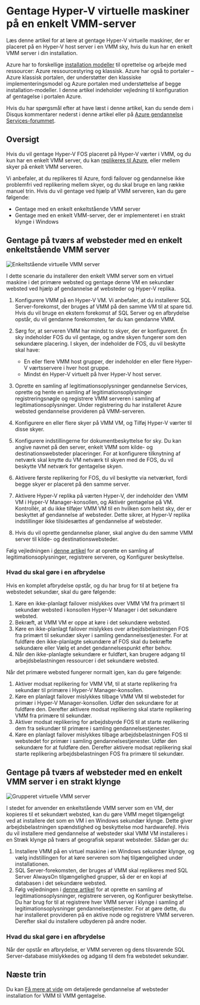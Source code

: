 
<properties
    pageTitle="Azure gendannelse af websteder: Kontraprøverne Hyper-V virtuelle maskiner på en enkelt VMM server | Microsoft Azure"
    description="I denne artikel beskrives, hvordan du overfører Hyper-V virtuelle maskiner, hvis du kun har en enkelt VMM-server."
    services="site-recovery"
    documentationCenter=""
    authors="rayne-wiselman"
    manager="jwhit"
    editor=""/>

<tags
    ms.service="site-recovery"
    ms.devlang="na"
    ms.topic="article"
    ms.tgt_pltfrm="na"
    ms.workload="backup-recovery"
    ms.date="08/24/2016"
    ms.author="raynew"/>

#  <a name="replicate-hyper-v-virtual-machines-on-a-single-vmm-server"></a>Gentage Hyper-V virtuelle maskiner på en enkelt VMM-server

Læs denne artikel for at lære at gentage Hyper-V virtuelle maskiner, der er placeret på en Hyper-V host server i en VMM sky, hvis du kun har en enkelt VMM server i din installation.

Azure har to forskellige [installation modeller](../resource-manager-deployment-model.md) til oprettelse og arbejde med ressourcer: Azure ressourcestyring og klassisk. Azure har også to portaler – Azure klassisk portalen, der understøtter den klassiske implementeringsmodel og Azure portalen med understøttelse af begge installation-modeller. I denne artikel indeholder vejledning til konfiguration af gentagelse i portalen Azure.


Hvis du har spørgsmål efter at have læst i denne artikel, kan du sende dem i Disqus kommentarer nederst i denne artikel eller på [Azure gendannelse Services-forummet](https://social.msdn.microsoft.com/forums/azure/home?forum=hypervrecovmgr).

## <a name="overview"></a>Oversigt

Hvis du vil gentage Hyper-V FOS placeret på Hyper-V værter i VMM, og du kun har en enkelt VMM server, du kan [replikeres til Azure](site-recovery-vmm-to-azure.md), eller mellem skyer på enkelt VMM serveren.

Vi anbefaler, at du replikeres til Azure, fordi failover og gendannelse ikke problemfri ved replikering mellem skyer, og du skal bruge en lang række manuel trin. Hvis du vil gentage ved hjælp af VMM serveren, kan du gøre følgende:

- Gentage med en enkelt enkeltstående VMM server
- Gentage med en enkelt VMM-server, der er implementeret i en strakt klynge i Windows


## <a name="replicate-across-sites-with-a-single-standalone-vmm-server"></a>Gentage på tværs af websteder med en enkelt enkeltstående VMM server

![Enkeltstående virtuelle VMM server](./media/site-recovery-single-vmm/single-vmm-standalone.png)

I dette scenarie du installerer den enkelt VMM server som en virtuel maskine i det primære websted og gentage denne VM en sekundær websted ved hjælp af gendannelse af websteder og Hyper-V replika.

1. Konfigurere VMM på en Hyper-V VM. Vi anbefaler, at du installerer SQL Server-forekomst, der bruges af VMM på den samme VM til at spare tid. Hvis du vil bruge en ekstern forekomst af SQL Server og en afbrydelse opstår, du vil gendanne forekomsten, før du kan gendanne VMM.
2. Sørg for, at serveren VMM har mindst to skyer, der er konfigureret. Én sky indeholder FOS du vil gentage, og andre skyen fungerer som den sekundære placering. I skyen, der indeholder de FOS, du vil beskytte skal have:

    - En eller flere VMM host grupper, der indeholder en eller flere Hyper-V værtsservere i hver host gruppe.
    - Mindst én Hyper-V virtuelt på hver Hyper-V host server.

3. Oprette en samling af legitimationsoplysninger gendannelse Services, oprette og hente en samling af legitimationsoplysninger registreringsnøgle og registrere VMM serveren i samling af legitimationsoplysninger. Under registrering du har installeret Azure websted gendannelse provideren på VMM-serveren.
4. Konfigurere en eller flere skyer på VMM VM, og Tilføj Hyper-V værter til disse skyer.
3. Konfigurere indstillingerne for dokumentbeskyttelse for sky. Du kan angive navnet på den server, enkelt VMM som kilde- og destinationswebsteder placeringer. For at konfigurere tilknytning af netværk skal knytte du VM netværk til skyen med de FOS, du vil beskytte VM netværk for gentagelse skyen.
4. Aktivere første replikering for FOS, du vil beskytte via netværket, fordi begge skyer er placeret på den samme server.
4. Aktivere Hyper-V replika på værten Hyper-V, der indeholder den VMM VM i Hyper-V Manager-konsollen, og Aktivér gentagelse på VM. Kontrollér, at du ikke tilføjer VMM VM til en hvilken som helst sky, der er beskyttet af gendannelse af websteder. Dette sikrer, at Hyper-V replika indstillinger ikke tilsidesættes af gendannelse af websteder.
5. Hvis du vil oprette gendannelse planer, skal angive du den samme VMM server til kilde- og destinationswebsteder.

Følg vejledningen i [denne artikel](site-recovery-vmm-to-vmm.md) for at oprette en samling af legitimationsoplysninger, registrere serveren, og Konfigurer beskyttelse.

### <a name="what-to-do-in-an-outage"></a>Hvad du skal gøre i en afbrydelse

Hvis en komplet afbrydelse opstår, og du har brug for til at betjene fra webstedet sekundær, skal du gøre følgende:

1.  Køre en ikke-planlagt failover mislykkes over VMM VM fra primært til sekundær websted i konsollen Hyper-V Manager i det sekundære websted.
2.  Bekræft, at VMM VM er oppe at køre i det sekundære websted.
3.  Køre en ikke-planlagt failover mislykkes over arbejdsbelastningen FOS fra primært til sekundær skyer i samling gendannelsestjenester. For at fuldføre den ikke-planlagte sekundære af FOS skal du bekræfte sekundære eller Vælg et andet gendannelsespunkt efter behov.
4.  Når den ikke-planlagte sekundære er fuldført, kan brugere adgang til arbejdsbelastningen ressourcer i det sekundære websted.

Når det primære websted fungerer normalt igen, kan du gøre følgende:

1.  Aktiver modsat replikering for VMM VM, til at starte replikering fra sekundær til primære i Hyper-V Manager-konsollen.
2.  Køre en planlagt failover mislykkes tilbage VMM VM til webstedet for primær i Hyper-V Manager-konsollen. Udfør den sekundære for at fuldføre den. Derefter aktivere modsat replikering skal starte replikering VMM fra primære til sekundær.
3.  Aktiver modsat replikering for arbejdsbyrde FOS til at starte replikering dem fra sekundær til primære i samling gendannelsestjenester.
4.  Køre en planlagt failover mislykkes tilbage arbejdsbelastningen FOS til webstedet for primær i samling gendannelsestjenester. Udfør den sekundære for at fuldføre den. Derefter aktivere modsat replikering skal starte replikering arbejdsbelastningen FOS fra primære til sekundær.



## <a name="replicate-across-sites-with-a-single-vmm-server-in-a-stretched-cluster"></a>Gentage på tværs af websteder med en enkelt VMM server i en strakt klynge

![Grupperet virtuelle VMM server](./media/site-recovery-single-vmm/single-vmm-cluster.png)

I stedet for anvender en enkeltstående VMM server som en VM, der kopieres til et sekundært websted, kan du gøre VMM meget tilgængeligt ved at installere det som en VM i en Windows sekundær klynge. Dette giver arbejdsbelastningen spændstighed og beskyttelse mod hardwarefejl. Hvis du vil installere med gendannelse af websteder skal VMM VM installeres i en Stræk klynge på tværs af geografisk separat websteder. Sådan gør du:

1. Installere VMM på en virtuel maskine i en Windows sekundær klynge, og vælg indstillingen for at køre serveren som høj tilgængelighed under installationen.
2. SQL Server-forekomsten, der bruges af VMM skal replikeres med SQL Server AlwaysOn tilgængelighed grupper, så der er en kopi af databasen i det sekundære websted.
3. Følg vejledningen i [denne artikel](site-recovery-vmm-to-vmm.md) for at oprette en samling af legitimationsoplysninger, registrere serveren, og Konfigurer beskyttelse. Du har brug for til at registrere hver VMM server i klynge i samling af legitimationsoplysninger gendannelsestjenester. For at gøre dette, du har installeret provideren på en aktive node og registrere VMM serveren. Derefter skal du installere udbyderen på andre noder.

### <a name="what-to-do-in-an-outage"></a>Hvad du skal gøre i en afbrydelse

Når der opstår en afbrydelse, er VMM serveren og dens tilsvarende SQL Server-database mislykkedes og adgang til dem fra webstedet sekundær.


## <a name="next-steps"></a>Næste trin

Du kan [Få mere at vide](site-recovery-vmm-to-vmm.md) om detaljerede gendannelse af websteder installation for VMM til VMM gentagelse.

